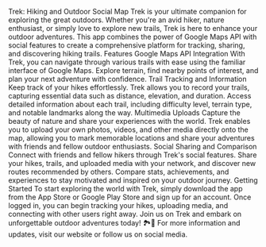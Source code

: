 Trek: Hiking and Outdoor Social Map
Trek is your ultimate companion for exploring the great outdoors. Whether you're an avid hiker, nature enthusiast, or simply love to explore new trails, Trek is here to enhance your outdoor adventures. This app combines the power of Google Maps API with social features to create a comprehensive platform for tracking, sharing, and discovering hiking trails.
Features
Google Maps API Integration
With Trek, you can navigate through various trails with ease using the familiar interface of Google Maps. Explore terrain, find nearby points of interest, and plan your next adventure with confidence.
Trail Tracking and Information
Keep track of your hikes effortlessly. Trek allows you to record your trails, capturing essential data such as distance, elevation, and duration. Access detailed information about each trail, including difficulty level, terrain type, and notable landmarks along the way.
Multimedia Uploads
Capture the beauty of nature and share your experiences with the world. Trek enables you to upload your own photos, videos, and other media directly onto the map, allowing you to mark memorable locations and share your adventures with friends and fellow outdoor enthusiasts.
Social Sharing and Comparison
Connect with friends and fellow hikers through Trek's social features. Share your hikes, trails, and uploaded media with your network, and discover new routes recommended by others. Compare stats, achievements, and experiences to stay motivated and inspired on your outdoor journey.
Getting Started
To start exploring the world with Trek, simply download the app from the App Store or Google Play Store and sign up for an account. Once logged in, you can begin tracking your hikes, uploading media, and connecting with other users right away.
Join us on Trek and embark on unforgettable outdoor adventures today! 🏞️🥾
For more information and updates, visit our website or follow us on social media.
